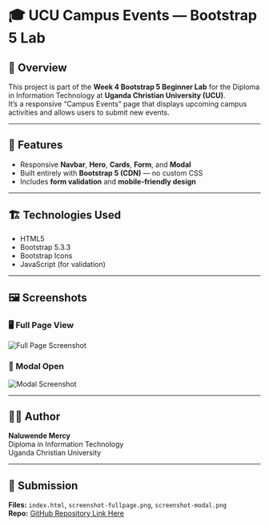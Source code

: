 # 🎓 UCU Campus Events — Bootstrap 5 Lab

## 📘 Overview
This project is part of the **Week 4 Bootstrap 5 Beginner Lab** for the Diploma in Information Technology at **Uganda Christian University (UCU)**.  
It’s a responsive “Campus Events” page that displays upcoming campus activities and allows users to submit new events.

---

## 🧱 Features
- Responsive **Navbar**, **Hero**, **Cards**, **Form**, and **Modal**
- Built entirely with **Bootstrap 5 (CDN)** — no custom CSS
- Includes **form validation** and **mobile-friendly design**

---

## 🏗️ Technologies Used
- HTML5  
- Bootstrap 5.3.3  
- Bootstrap Icons  
- JavaScript (for validation)

---

## 🖼️ Screenshots

### 🖥️ Full Page View
![Full Page Screenshot](screenshot-fullpage.png)

### 💬 Modal Open
![Modal Screenshot](screenshot-modal.png)

---

## 👩‍💻 Author
**Naluwende Mercy**  
Diploma in Information Technology  
Uganda Christian University  

---

## 📂 Submission
**Files:** `index.html`, `screenshot-fullpage.png`, `screenshot-modal.png`  
**Repo:** [GitHub Repository Link Here](https://github.com/your-username/ucu-dip-webdev-2025-lab04-bootstrap)

